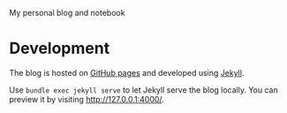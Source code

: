 My personal blog and notebook

# Development

The blog is hosted on [GitHub pages][1] and developed using [Jekyll][2].

Use `bundle exec jekyll serve` to let Jekyll serve the blog locally. You can
preview it by visiting http://127.0.0.1:4000/.

[1]: https://pages.github.com/
[2]: https://jekyllrb.com/docs/github-pages/
